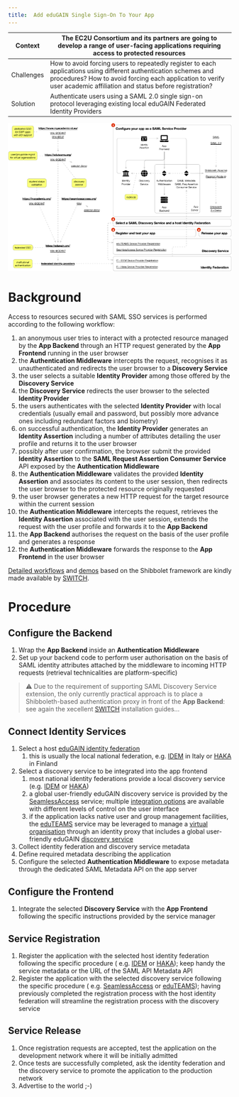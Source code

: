 ```yaml
---
title:  Add eduGAIN Single Sign-On To Your App
---
```


| Context | The EC2U Consortium and its partners are going to develop a range of user-facing applications requiring access to protected resources |
| --- | --- |
| Challenges | How to avoid forcing users to repeatedly register to each applications using different authentication schemes and procedures? How to avoid forcing each application to verify user academic affiliation and status before registration? |
| Solution | Authenticate users using a SAML 2.0 single sign-on protocol leveraging existing local eduGAIN Federated Identity Providers |


![image-20210217-184153](images/image-20210217-184153.png)
# Background

Access to resources secured with SAML SSO services is performed according to the following workflow:

1. an anonymous user tries to interact with a protected resource managed by the **App Backend** through an HTTP request generated by the **App Frontend** running in the user browser
2. the **Authentication Middleware** intercepts the request, recognises it as unauthenticated and redirects the user browser to a **Discovery Service**
3. the user selects a suitable **Identity Provider** among those offered by the **Discovery Service**
4. the **Discovery Service** redirects the user browser to the selected **Identity Provider**
5. the users authenticates with the selected **Identity Provider** with local credentials (usually email and password, but possibly more advance ones including redundant factors and biometry)
6. on successful authentication, the **Identity Provider** generates an **Identity Assertion** including a number of attributes detailing the user profile and returns it to the user browser
7. possibly after user confirmation, the browser submit the provided **Identity Assertion** to the **SAML Request Assertion Consumer Service** API exposed by the **Authentication Middleware**
8. the **Authentication Middleware** validates the provided **Identity Assertion** and associates its content to the user session, then redirects the user browser to the protected resource originally requested
9. the user browser generates a new HTTP request for the target resource within the current session
10. the **Authentication Middleware** intercepts the request, retrieves the **Identity Assertion** associated with the user session, extends the request with the user profile and forwards it to the **App Backend**
11. the **App Backend** authorises the request on the basis of the user profile and generates a response
12. the **Authentication Middleware** forwards the response to the **App Frontend** in the user browser

[Detailed workflows](https://www.switch.ch/aai/demo/)
and [demos](https://wayf-test.switch.ch/SWITCHaai/WAYF?entityID=https%3A%2F%2Faai-demo.switch.ch%2Fshibboleth&return=https%3A%2F%2Faai-demo.switch.ch%2FShibboleth.sso%2FLogin%3FSAMLDS%3D1%26target%3Dss%253Amem%253Ad1210ea31d576286d319e8a3ed921370b281f2b3f915fa54fb86942abe42077a)
based on the Shibbolet framework are kindly made available by [SWITCH](https://www.switch.ch/aai/).

# Procedure

## Configure the Backend

1. Wrap the **App Backend** inside an **Authentication Middleware**
2. Set up your backend code to perform user authorisation on the basis of SAML identity attributes attached by the middleware to incoming HTTP requests (retrieval technicalities are platform-specific)

> ⚠️ Due to the requirement of supporting SAML Discovery Service extension, the only currently practical approach is  to place a Shibboleth-based authentication proxy in front of the **App Backend**: see again the xecellent [SWITCH](https://www.switch.ch/aai/guides/sp/installation/) installation guides…

## Connect Identity Services

1. Select a host [eduGAIN identity federation](https://technical.edugain.org/status)
    1. this is usually the local national federation, e.g. [IDEM](https://www.idem.garr.it/index.php/en) in Italy or [HAKA](https://wiki.eduuni.fi/display/CSCHAKA/Federation) in Finland
2. Select a discovery service to be integrated into the app frontend
    1. most national identity federations provide a local discovery service (e.g. [IDEM](https://wayf.idem.garr.it/WAYF) or [HAKA](https://haka.funet.fi/shibboleth/WAYF))
    2. a global user-friendly eduGAIN discovery service is provided by the [SeamlessAccess](https://seamlessaccess.org/) service; multiple [integration options](https://seamlessaccess.atlassian.net/wiki/spaces/DOCUMENTAT/overview) are available with different levels of control on the user interface
    3. if the application lacks native user and group management facilities, the [eduTEAMS](https://eduteams.org/) service may be leveraged to manage a [virtual organisation](https://wiki.geant.org/display/eduTEAMS/Documentation) through an identity proxy that includes a global user-friendly eduGAIN [discovery service](https://ds.eduteams.org/ds/?entityID=https%3A%2F%2Fproxy.eduteams.org%2Fmetadata%2Fbackend.xml&return=https%3A%2F%2Fproxy.eduteams.org%2Fsaml2sp%2Fdisco)
3. Collect identity federation and discovery service metadata
4. Define required metadata describing the application
5. Configure the selected **Authentication Middleware** to expose metadata through the dedicated SAML Metadata API on the app server

## Configure the Frontend

1. Integrate the selected **Discovery Service** with the **App Frontend** following the specific instructions provided by the service manager

## Service Registration

1. Register the application with the selected host identity federation following the specific procedure (
   e.g. [IDEM](https://www.idem.garr.it/partecipare/registra-un-servizio)
   or [HAKA](https://wiki.eduuni.fi/display/CSCHAKA/Joining+and+registrations)); keep handy the service metadata or the
   URL of the SAML API Metadata API
2. Register the application with the selected discovery service following the specific procedure (
   e.g. [SeamlessAccess](https://airtable.com/shrW1gq06nMazByEt)
   or [eduTEAMS](https://wiki.geant.org/display/eduTEAMS/Registering+services+on+the+eduTEAMS+Service)); having
   previously completed the registration process with the host identity federation will streamline the registration
   process with the discovery service

## Service Release

1. Once registration requests are accepted, test the application on the development network where it will be initially admitted
2. Once tests are successfully completed, ask the identity federation and the discovery service to promote the application to the production network
3. Advertise to the world ;-)